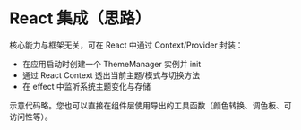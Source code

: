 # React 集成（思路）

核心能力与框架无关，可在 React 中通过 Context/Provider 封装：

- 在应用启动时创建一个 ThemeManager 实例并 init
- 通过 React Context 透出当前主题/模式与切换方法
- 在 effect 中监听系统主题变化与存储

示意代码略。您也可以直接在组件层使用导出的工具函数（颜色转换、调色板、可访问性等）。

